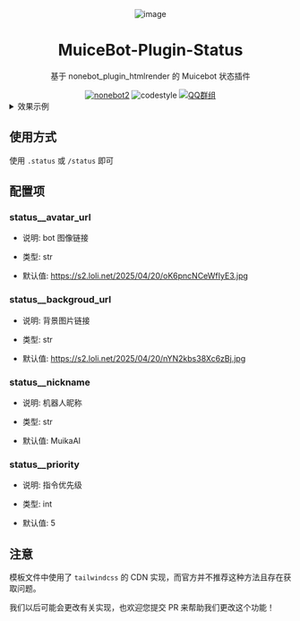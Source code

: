 <div align=center>
  <img width=200 src="https://bot.snowy.moe/logo.png"  alt="image"/>
  <h1 align="center">MuiceBot-Plugin-Status</h1>
  <p align="center">基于 nonebot_plugin_htmlrender 的 Muicebot 状态插件</p>
</div>
<div align=center>
  <a href="https://nonebot.dev/"><img src="https://img.shields.io/badge/nonebot-2-red" alt="nonebot2"></a>
  <img src="https://img.shields.io/badge/Code%20Style-Black-121110.svg" alt="codestyle">
  <a href='https://qm.qq.com/q/lhUBw6Gcdq'><img src="https://img.shields.io/badge/QQ群-MuiceHouse-blue" alt="QQ群组"></a>
</div>

<details>
    <summary>效果示例</summary>
	<img src="./src/example.png" alt="example" style="zoom: 33%;" />
</details>

## 使用方式

使用 `.status` 或 `/status` 即可

## 配置项

### status__avatar_url

- 说明: bot 图像链接

- 类型: str

- 默认值: https://s2.loli.net/2025/04/20/oK6pncNCeWfIyE3.jpg

### status__backgroud_url

- 说明: 背景图片链接

- 类型: str

- 默认值: https://s2.loli.net/2025/04/20/nYN2kbs38Xc6zBj.jpg

### status__nickname

- 说明: 机器人昵称

- 类型: str

- 默认值: MuikaAI

### status__priority

- 说明: 指令优先级

- 类型: int

- 默认值: 5


## 注意

模板文件中使用了 `tailwindcss` 的 CDN 实现，而官方并不推荐这种方法且存在获取问题。

我们以后可能会更改有关实现，也欢迎您提交 PR 来帮助我们更改这个功能！